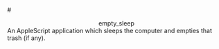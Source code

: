  #<center>empty_sleep</center>
 An AppleScript application which sleeps the computer and empties that trash (if any).
